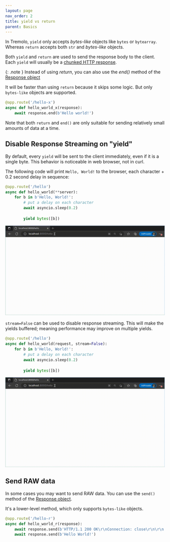 ```yaml
---
layout: page
nav_order: 2
title: yield vs return
parent: Basics
---
```


In Tremolo, `yield` only accepts *bytes-like* objects like `bytes` or `bytearray`. Whereas `return` accepts both `str` and *bytes-like* objects.

Both `yield` and `return` are used to send the response body to the client. Each `yield` will usually be a [chunked HTTP response](https://en.wikipedia.org/wiki/Chunked_transfer_encoding).

{: .note }
Instead of using *return*, you can also use the *end()* method of the [Response object](/tremolo-docs/reference/response/)

It will be faster than using `return` because it skips some logic. But only `bytes-like` objects are supported.

```python
@app.route('/hello-x')
async def hello_world_x(response):
    await response.end(b'Hello world!')
```

Note that both `return` and `end()` are only suitable for sending relatively small amounts of data at a time.

## Disable Response Streaming on "yield"
By default, every `yield` will be sent to the client immediately, even if it is a single byte. This behavior is noticeable in web browser, not in curl.

The following code will print `Hello, World!` to the browser, each character + 0.2 second delay in sequence:

```python
@app.route('/hello')
async def hello_world(**server):
    for b in b'Hello, World!':
        # put a delay on each character
        await asyncio.sleep(0.2)

        yield bytes([b])
```

![Tremolo yield stream=True](https://raw.githubusercontent.com/nggit/tremolo-docs/main/assets/images/tremolo-yield-stream-true.gif)

`stream=False` can be used to disable response streaming. This will make the yields buffered; meaning performance may improve on multiple yields.

```python
@app.route('/hello')
async def hello_world(request, stream=False):
    for b in b'Hello, World!':
        # put a delay on each character
        await asyncio.sleep(0.2)

        yield bytes([b])
```

![Tremolo yield stream=False](https://raw.githubusercontent.com/nggit/tremolo-docs/main/assets/images/tremolo-yield-stream-false.gif)

## Send RAW data
In some cases you may want to send RAW data. You can use the `send()` method of the [Response object](/tremolo-docs/reference/response/).

It's a lower-level method, which only supports `bytes-like` objects.

```python
@app.route('/hello-r')
async def hello_world_r(response):
    await response.send(b'HTTP/1.1 200 OK\r\nConnection: close\r\n\r\n')
    await response.send(b'Hello World!')
```
